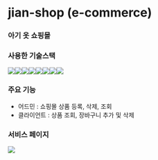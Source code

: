 # jian-shop (e-commerce)

### 아기 옷 쇼핑몰

### 사용한 기술스택

<div style="display:flex">
<img src="https://img.shields.io/badge/javascript-F7DF1E?style=flat-squre&logo=JavaScript&logoColor=black">
<img src="https://img.shields.io/badge/typescript-3178C6?style=flat-squre&logo=typescript&logoColor=white">
<img src="https://img.shields.io/badge/firebase-FF4154?style=flat-squre&logo=firebase&logoColor=white">
<img src="https://img.shields.io/badge/reactquery-FFCA28?style=flat-squre&logo=reactquery&logoColor=white">
<img src="https://img.shields.io/badge/react-61DAFB?style=flat-squre&logo=React&logoColor=black">
<img src="https://img.shields.io/badge/html-E34F26?style=flat-squre&logo=HTML5&logoColor=black">
<img src="https://img.shields.io/badge/css-1572B6?style=flat-squre&logo=CSS3&logoColor=black">
<img src="https://img.shields.io/badge/GitHub-181717?style=flat-squre&logo=Github&logoColor=white">
</div>


### 주요 기능

- 어드민 : 쇼핑몰 상품 등록, 삭제, 조회
- 클라이언트 : 상품 조회, 장바구니 추가 및 삭제

### 서비스 페이지
<a href="https://jian-shop.vercel.app/" target="_blank"><img src="https://img.shields.io/badge/jian-shop-0A0A0A?style=for-the-badge&logo=dev.to&logoColor=white"></a>
